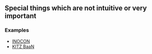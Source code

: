 ## Special things which are not intuitive or very important

### Examples

+ [INOCON](https://github.com/coolOrangeProjects/INOCON/wiki/BMD-Communication#must-know)
+ [KITZ BaaN](https://github.com/coolOrangeProjects/MaschinenbauKitz/wiki/Konfiguration#entities)